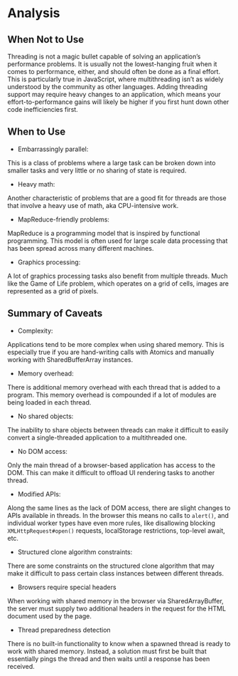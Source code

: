 # Analysis

## When Not to Use

Threading is not a magic bullet capable of solving an application’s performance problems. It is usually not the lowest-hanging fruit when it comes to performance, either, and should often be done as a final effort.
This is particularly true in JavaScript, where multithreading isn’t as widely understood by the community as other languages.
Adding threading support may require heavy changes to an application, which means your effort-to-performance gains will likely be higher if you first hunt down other code inefficiencies first.

## When to Use

- Embarrassingly parallel:

This is a class of problems where a large task can be broken down into smaller tasks and very little or no sharing of state is required.

- Heavy math:

Another characteristic of problems that are a good fit for threads are those that involve a heavy use of math, aka CPU-intensive work.

- MapReduce-friendly problems:

MapReduce is a programming model that is inspired by functional programming. This model is often used for large scale data processing that has been spread across many different machines.

- Graphics processing:

A lot of graphics processing tasks also benefit from multiple threads. Much like the Game of Life problem, which operates on a grid of cells, images are represented as a grid of pixels.

## Summary of Caveats

- Complexity:

Applications tend to be more complex when using shared memory. This is especially true if you are hand-writing calls with Atomics and manually working with SharedBufferArray instances.

- Memory overhead:

There is additional memory overhead with each thread that is added to a program. This memory overhead is compounded if a lot of modules are being loaded in each thread.

- No shared objects:

The inability to share objects between threads can make it difficult to easily convert a single-threaded application to a multithreaded one.

- No DOM access:

Only the main thread of a browser-based application has access to the DOM. This can make it difficult to offload UI rendering tasks to another thread.

- Modified APIs:

Along the same lines as the lack of DOM access, there are slight changes to APIs available in threads. In the browser this means no calls to `alert()`, and individual worker types have even more rules, like disallowing blocking `XMLHttpRequest#open()` requests, localStorage restrictions, top-level await, etc.

- Structured clone algorithm constraints:

There are some constraints on the structured clone algorithm that may make it difficult to pass certain class instances between different threads.

- Browsers require special headers

When working with shared memory in the browser via SharedArrayBuffer, the server must supply two additional headers in the request for the HTML document used by the page.

- Thread preparedness detection

There is no built-in functionality to know when a spawned thread is ready to work with shared memory. Instead, a solution must first be built that essentially pings the thread and then waits until a response has been received.
